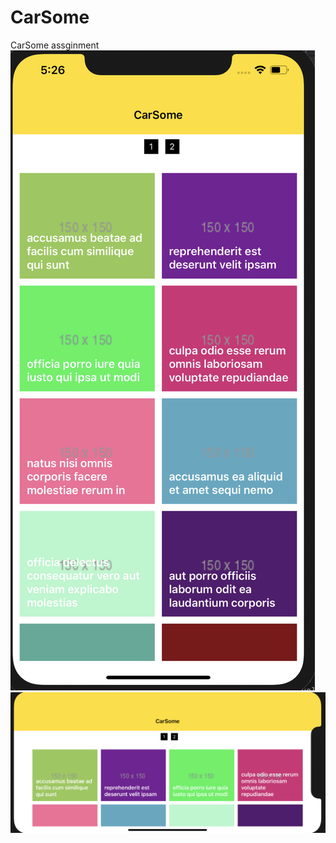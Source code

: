 # CarSome
CarSome assginment
![alt text](https://github.com/sabirbasha/CarSome/blob/master/CarSome/Screenshot%202020-03-09%20at%205.26.02%20PM.png)
![alt text](https://github.com/sabirbasha/CarSome/blob/master/CarSome/Screenshot%202020-03-09%20at%205.26.27%20PM.png)
